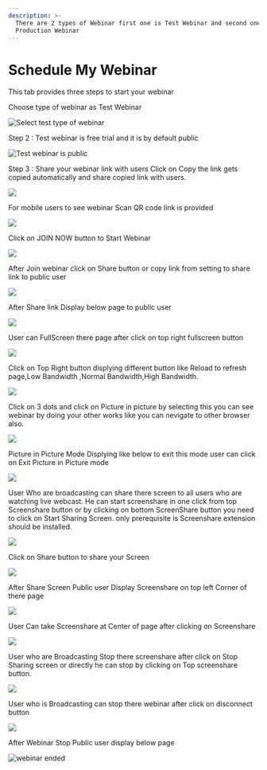 ```yaml
---
description: >-
  There are 2 types of Webinar first one is Test Webinar and second one is
  Production Webinar
---
```


# Schedule My Webinar

This tab provides three steps to start your webinar

Choose type of webinar as Test Webinar

![Select test type of webinar](../.gitbook/assets/step-_webinar.PNG)

Step 2 : Test webinar is free trial and it is by default public

![Test webinar is public ](../.gitbook/assets/test_step_2.PNG)

Step 3 : Share your webinar link with users Click on Copy the link gets copied automatically and share copied link with users.

![](../.gitbook/assets/image%20%2832%29.png)

For mobile users to see webinar Scan QR code link is provided

![](../.gitbook/assets/image%20%28182%29.png)

Click on JOIN NOW button to Start Webinar

![](../.gitbook/assets/image%20%2865%29.png)

After Join webinar click on Share button or copy link from setting to share link to public user

![](../.gitbook/assets/image%20%28106%29.png)

After Share link Display below page to public user

![](../.gitbook/assets/image%20%2864%29.png)

User can FullScreen there page after click on top right fullscreen button

![](../.gitbook/assets/image%20%283%29.png)

  
Click on Top Right button displying different button like Reload to refresh page,Low Bandwidth ,Normal Bandwidth,High Bandwidth.

![](../.gitbook/assets/image%20%28141%29.png)

Click on  3 dots and click on Picture in picture by selecting this you can see webinar by doing your other works like you can nevigate to other browser also.

![](../.gitbook/assets/image%20%2875%29.png)

Picture in Picture Mode Displying like below to exit this mode user can click on Exit Picture in Picture mode

![](../.gitbook/assets/image%20%28136%29.png)

User Who are broadcasting can share there screen to all users who are watching live webcast. He can start screenshare in one click from top Screenshare button or by clicking on bottom ScreenShare button you need to click on Start Sharing Screen. only prerequisite is Screenshare extension should be installed.

![](../.gitbook/assets/image%20%28126%29.png)

Click on Share button to share your Screen

![](../.gitbook/assets/image%20%2893%29.png)

After Share Screen Public user Display Screenshare on top left Corner of there page 

![](../.gitbook/assets/image%20%2846%29.png)

User Can take Screenshare at Center of page after clicking on Screenshare 

![](../.gitbook/assets/image%20%2873%29.png)

User who are Broadcasting Stop there screenshare after click on Stop Sharing screen or directly he can stop by clicking on Top screenshare button.

![](../.gitbook/assets/image%20%282%29.png)

User who is Broadcasting can stop there webinar after click on disconnect button

![](../.gitbook/assets/image%20%2840%29.png)

After Webinar Stop Public user display below page

![webinar ended](../.gitbook/assets/image%20%28146%29.png)









